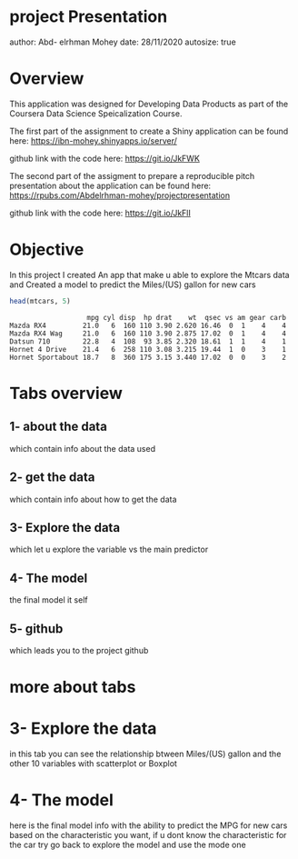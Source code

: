 project Presentation
========================================================
author: Abd- elrhman Mohey
date: 28/11/2020
autosize: true

Overview 
========================================================

This application was designed for Developing Data Products as part of the Coursera Data Science Speicalization Course.

The first part of the assignment to create a Shiny application can be found here: https://ibn-mohey.shinyapps.io/server/

github link with the code here: https://git.io/JkFWK

The second part of the assigment to prepare a reproducible pitch presentation about the application can be found here: https://rpubs.com/Abdelrhman-mohey/projectpresentation

github link with the code here: https://git.io/JkFlI


Objective
========================================================
In this project I created An app that make u able to explore the Mtcars data and Created a model to predict the Miles/(US) gallon for new cars 

```r
head(mtcars, 5)
```

```
                   mpg cyl disp  hp drat    wt  qsec vs am gear carb
Mazda RX4         21.0   6  160 110 3.90 2.620 16.46  0  1    4    4
Mazda RX4 Wag     21.0   6  160 110 3.90 2.875 17.02  0  1    4    4
Datsun 710        22.8   4  108  93 3.85 2.320 18.61  1  1    4    1
Hornet 4 Drive    21.4   6  258 110 3.08 3.215 19.44  1  0    3    1
Hornet Sportabout 18.7   8  360 175 3.15 3.440 17.02  0  0    3    2
```


Tabs overview 
========================================================
## 1- about the data
which contain info about the data used 

## 2- get the data
which contain info about how to get the data 

## 3- Explore the data
which let u explore the variable vs the main predictor 

## 4- The model 
the final model it self 

## 5- github 
which leads you to the project github

more about tabs 
========================================================
# 3- Explore the data
in this tab you can see the relationship btween Miles/(US) gallon and the other 10 variables with scatterplot or Boxplot

# 4- The model 

here is the final model info with the ability to predict the MPG for new cars based on the characteristic you want, if u dont know the characteristic for the car try go back to explore the model and use the mode one 



